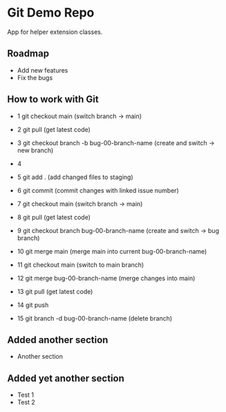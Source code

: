 # Git Demo Repo
App for helper extension  classes.

## Roadmap
* Add new features
* Fix the bugs

## How to work with Git
* 1		git checkout main							(switch branch -> main)
* 2 	git pull									(get latest code)

* 3 	git checkout branch -b bug-00-branch-name	(create and switch -> new branch)
* 4		<make changes>
* 5 	git add .									(add changed files to staging)
* 6		git commit									(commit changes with linked issue number)

* 7		git checkout main							(switch branch -> main)
* 8 	git pull									(get latest code)

* 9 	git checkout branch bug-00-branch-name		(create and switch -> bug branch)
* 10	git merge main								(merge main into current bug-00-branch-name)

* 11	git checkout main							(switch to main branch)
* 12	git merge bug-00-branch-name				(merge changes into main)

* 13	git pull 									(get latest code)
* 14	git push

* 15	git branch -d bug-00-branch-name			(delete branch)

## Added another section
* Another section
  
## Added yet another section
  * Test 1
  * Test 2
